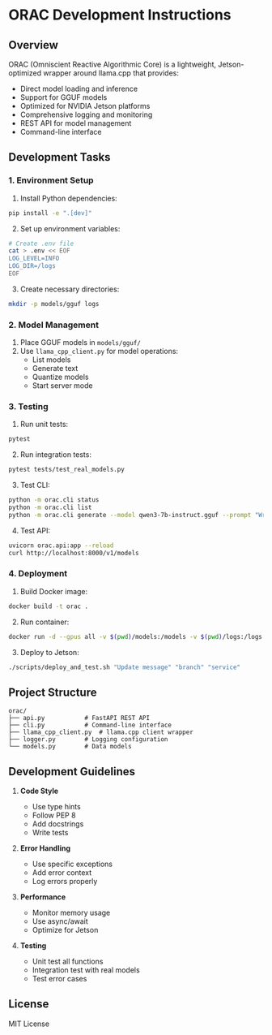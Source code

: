 # ORAC Development Instructions

## Overview

ORAC (Omniscient Reactive Algorithmic Core) is a lightweight, Jetson-optimized wrapper around llama.cpp that provides:
- Direct model loading and inference
- Support for GGUF models
- Optimized for NVIDIA Jetson platforms
- Comprehensive logging and monitoring
- REST API for model management
- Command-line interface

## Development Tasks

### 1. Environment Setup

1. Install Python dependencies:
```bash
pip install -e ".[dev]"
```

2. Set up environment variables:
```bash
# Create .env file
cat > .env << EOF
LOG_LEVEL=INFO
LOG_DIR=/logs
EOF
```

3. Create necessary directories:
```bash
mkdir -p models/gguf logs
```

### 2. Model Management

1. Place GGUF models in `models/gguf/`
2. Use `llama_cpp_client.py` for model operations:
   - List models
   - Generate text
   - Quantize models
   - Start server mode

### 3. Testing

1. Run unit tests:
```bash
pytest
```

2. Run integration tests:
```bash
pytest tests/test_real_models.py
```

3. Test CLI:
```bash
python -m orac.cli status
python -m orac.cli list
python -m orac.cli generate --model qwen3-7b-instruct.gguf --prompt "Write a haiku"
```

4. Test API:
```bash
uvicorn orac.api:app --reload
curl http://localhost:8000/v1/models
```

### 4. Deployment

1. Build Docker image:
```bash
docker build -t orac .
```

2. Run container:
```bash
docker run -d --gpus all -v $(pwd)/models:/models -v $(pwd)/logs:/logs orac
```

3. Deploy to Jetson:
```bash
./scripts/deploy_and_test.sh "Update message" "branch" "service"
```

## Project Structure

```
orac/
├── api.py           # FastAPI REST API
├── cli.py           # Command-line interface
├── llama_cpp_client.py  # llama.cpp client wrapper
├── logger.py        # Logging configuration
└── models.py        # Data models
```

## Development Guidelines

1. **Code Style**
   - Use type hints
   - Follow PEP 8
   - Add docstrings
   - Write tests

2. **Error Handling**
   - Use specific exceptions
   - Add error context
   - Log errors properly

3. **Performance**
   - Monitor memory usage
   - Use async/await
   - Optimize for Jetson

4. **Testing**
   - Unit test all functions
   - Integration test with real models
   - Test error cases

## License

MIT License